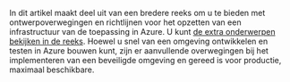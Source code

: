 In dit artikel maakt deel uit van een bredere reeks om u te bieden met ontwerpoverwegingen en richtlijnen voor het opzetten van een infrastructuur van de toepassing in Azure. U kunt [de extra onderwerpen bekijken in de reeks](#next-steps). Hoewel u snel van een omgeving ontwikkelen en testen in Azure bouwen kunt, zijn er aanvullende overwegingen bij het implementeren van een beveiligde omgeving en gereed is voor productie, maximaal beschikbare.

